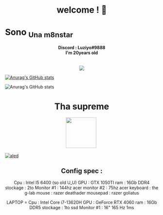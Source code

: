 <h1 align="center">welcome !  👋</h1>

<h1 align="top-right">Sono <sub> Una m8nstar</sub> </h1>


<p align="center">
	<b>Discord : Luziyo#9888</b><br>
  <b> I'm 20years old </b><br>
	<br><br>
	<img src="https://c.tenor.com/Tn2H7Xp7ipgAAAAC/tha-supreme.gif" />
</p>

[![Anurag's GitHub stats](https://github-readme-stats.vercel.app/api?username=Ilovetechnologyman)](https://github.com/anuraghazra/github-readme-stats)

![Anurag's GitHub stats](https://github-readme-stats.vercel.app/api?username=Ilovetechnologyman&show_icons=true)

#
<h1 align="center">Tha supreme</h1>

<p align="center"> 
  <code><img height="100" src="https://blob.cede.ch/catalog/16994000/16994077_1_92.jpg"></code>&nbsp;
</p>


<a href="https://tryhackme.com/p/luziyo" target="_blank">
    <img src="(https://s3-eu-west-1.amazonaws.com/tpd/logos/5f00b0f031ec4d0001f1344e/0x0.png" alt="aled" />
</a>

<h2 align="center">Config spec : </h2>

<p align="center">
Cpu : Intel I5 6400 (so old U_U)
GPU : GTX 1050TI 
ram : 16Gb DDR4
stockage : 2to 
Monitor #1 : 144hz acer
monitor #2 : 75hz acer
keyboard : the g-lab 
mouse : razer deathader
mousepad : razer goliatus
</p> 
<p align="center">
	LAPTOP = 
Cpu : Intel Core i7-13620H
GPU : GeForce RTX 4060
ram : 16Gb DDR5
stockage : 1to ssd
Monitor #1 : 16" 165 Hz 1ms
</p> 

